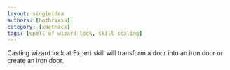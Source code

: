 ```yaml
---
layout: singleidea
authors: [hothraxxa]
category: [xNetHack]
tags: [spell of wizard lock, skill scaling]
---
```

Casting wizard lock at Expert skill will transform a door into an iron door or create an iron door.
